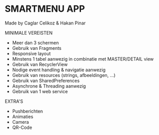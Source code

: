 # SMARTMENU APP

Made by Caglar Celikoz &amp; Hakan Pinar

MINIMALE VEREISTEN
+ Meer dan 3 schermen
+ Gebruik van Fragments
+ Responsive layout
+ Minstens 1 tabel aanwezig in combinatie met MASTER/DETAIL view
+ Gebruik van RecyclerView
+ Nodige event handling &amp; navigatie aanwezig
+ Gebruik van resources (strings, afbeeldingen, ...)
+ Gebruik van SharedPreferences
+ Asynchrone &amp; Threading aanwezig
+ Gebruik van 1 web service

EXTRA'S
+ Pushberichten
+ Animaties
+ Camera
+ QR-Code


